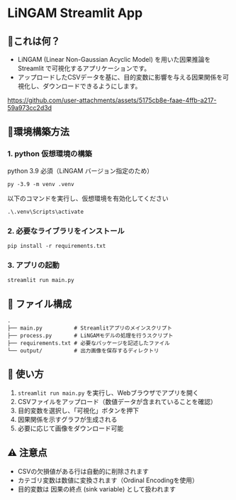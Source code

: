 # LiNGAM Streamlit App
## 🤔これは何？
- LiNGAM (Linear Non-Gaussian Acyclic Model) を用いた因果推論を Streamlit で可視化するアプリケーションです。
- アップロードしたCSVデータを基に、目的変数に影響を与える因果関係を可視化し、ダウンロードできるようにします。

https://github.com/user-attachments/assets/5175cb8e-faae-4ffb-a217-59a973cc2d3d

## 🔧環境構築方法
### 1. python 仮想環境の構築
python 3.9 必須（LiNGAM バージョン指定のため）
```
py -3.9 -m venv .venv
```

以下のコマンドを実行し、仮想環境を有効化してください
```
.\.venv\Scripts\activate
```

### 2. 必要なライブラリをインストール
```
pip install -r requirements.txt
```

### 3. アプリの起動
```
streamlit run main.py
```

## 📂 ファイル構成
```
.
├── main.py          # Streamlitアプリのメインスクリプト
├── process.py       # LiNGAMモデルの処理を行うスクリプト
├── requirements.txt # 必要なパッケージを記述したファイル
└── output/          # 出力画像を保存するディレクトリ
```

## 🚀 使い方
1. `streamlit run main.py` を実行し、Webブラウザでアプリを開く
2. CSVファイルをアップロード（数値データが含まれていることを確認）
3. 目的変数を選択し、「可視化」ボタンを押下
4. 因果関係を示すグラフが生成される
5. 必要に応じて画像をダウンロード可能

## ⚠️ 注意点
- CSVの欠損値がある行は自動的に削除されます
- カテゴリ変数は数値に変換されます（Ordinal Encodingを使用）
- 目的変数は 因果の終点 (sink variable) として扱われます
